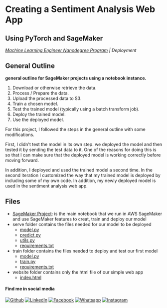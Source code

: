 # Creating a Sentiment Analysis Web App
## Using PyTorch and SageMaker

_[Machine Learning Engineer Nanodegree Program](https://www.udacity.com/course/machine-learning-engineer-nanodegree--nd009t) | Deployment_

## General Outline
**general outline for SageMaker projects using a notebook instance.**

1. Download or otherwise retrieve the data.
2. Process / Prepare the data.
3. Upload the processed data to S3.
4. Train a chosen model.
5. Test the trained model (typically using a batch transform job).
6. Deploy the trained model.
7. Use the deployed model.

For this project, I followed the steps in the general outline with some modifications.

First, I didn't test the model in its own step. we deployed the model and then tested it by sending the test data to it. One of the reasons for doing this is so that I can make sure that the deployed model is working correctly before moving forward.

In addition, I deployed and used the trained model a second time. In the second iteration I customized the way that my trained model is deployed by including some of my own code. In addition, my newly deployed model is used in the sentiment analysis web app.

## Files

- [SageMaker Project](https://github.com/ahmed-gharib89/deploy-sentiment-analysis-model/blob/master/SageMaker%20Project.ipynb): is the main notebook that we run in AWS SageMaker and use SageMaker features to creat, train and deploy our model
- serve folder contains the files needed for our model to be deployed
  - [model.py](https://github.com/ahmed-gharib89/deploy-sentiment-analysis-model/blob/master/serve/model.py)
  - [predict.py](https://github.com/ahmed-gharib89/deploy-sentiment-analysis-model/blob/master/serve/predict.py)
  - [utils.py](https://github.com/ahmed-gharib89/deploy-sentiment-analysis-model/blob/master/serve/utils.py)
  - [requirements.txt](https://github.com/ahmed-gharib89/deploy-sentiment-analysis-model/blob/master/serve/requirements.txt)
- train folder contains the files needed to deploy and test our first model
  - [model.py](https://github.com/ahmed-gharib89/deploy-sentiment-analysis-model/blob/master/train/model.py)
  - [train.py](https://github.com/ahmed-gharib89/deploy-sentiment-analysis-model/blob/master/train/predict.py)
  - [requirements.txt](https://github.com/ahmed-gharib89/deploy-sentiment-analysis-model/blob/master/train/requirements.txt)
- website folder contains only the html file of our simple web app
  - [index.html](https://github.com/ahmed-gharib89/deploy-sentiment-analysis-model/blob/master/website/index.html)


#### Find me in social media
[![Github](https://img.icons8.com/ios-filled/30/000000/github.png "Github")](https://github.com/ahmed-gharib89 "Github")
[![LinkedIn](https://img.icons8.com/ios-glyphs/30/000000/linkedin.png "LinkedIn")](https://www.linkedin.com/in/ahmed-abdel-moniem-gharib/ "LinkedIn")
[![Facebook](https://img.icons8.com/ios-filled/30/000000/facebook-new.png "Facebook")](https://www.facebook.com/just.nimo/)
[![Whatsapp](https://img.icons8.com/ios/30/000000/whatsapp.png "Whatsapp")](https://wa.me/201096995535?text=Hello)
[![Instagram](https://img.icons8.com/ios/30/000000/instagram.png "Instagram")](https://www.instagram.com/ahmed.gharib89/)

 

